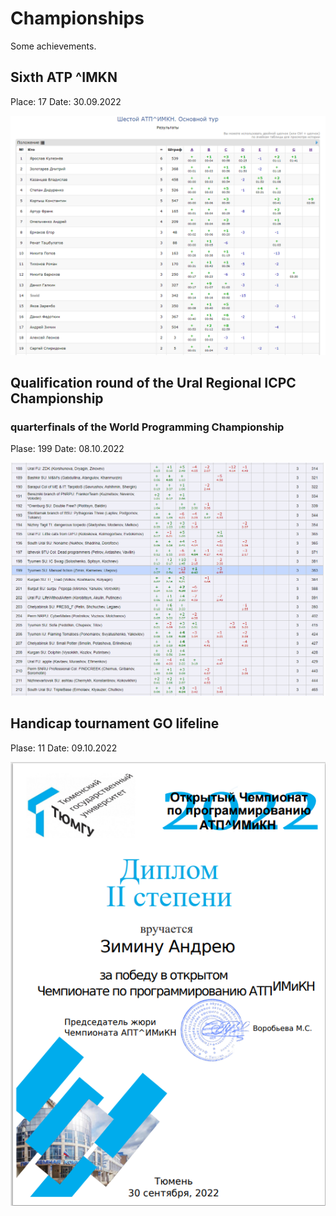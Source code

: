# Championships
Some achievements.

## Sixth ATP ^IMKN

Place: 17
Date: 30.09.2022

![i](pic2.png)

## Qualification round of the Ural Regional ICPC Championship 
### quarterfinals of the World Programming Championship

Plase: 199
Date: 08.10.2022

![i](pic1.png)

## Handicap tournament GO lifeline

Plase: 11
Date: 09.10.2022

![i](pic3.png)
